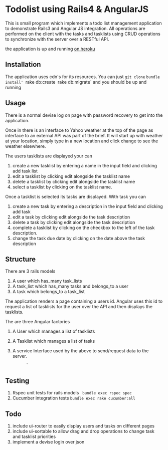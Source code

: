 # Todolist using Rails4 & AngularJS

This is small program which implements a todo list management application to demonstrate Rails3 and Angular JS integration. All operations are performed on the client with the tasks and tasklists using CRUD operations to synchronize with the server over a  RESTful API.

the application is up and running [on heroku](http://rb-rails-angular-todo.herokuapp.com/)

## Installation

The application uses cdn's for its resources. You can just 
`git clone`
`bundle install'
`rake db:create`
`rake db:migrate`
and you should be up and running

## Usage

There is a normal devise log on page with password recovery to get into the application. 

Once in there is an interface to Yahoo weather at the top of the page as interface to an external API was part of the brief. It will start up with weather at your location, simply type in a new location and click change to see the weather elsewhere.   

The users tasklists are displayed your can
1. create a new tasklist by entering a name in the input field and clicking add task list
2. edit a tasklist by clicking edit alongside the tasklist name
3. delete a tasklist by clicking edit alongside the tasklist name
4. select a tasklist by clicking on the tasklist name.

Once a tasklist is selected its tasks are displayed. With task you can
1. create a new task by entering a description in the input field and clicking add task 
2. edit a task by clicking edit alongside the task description
3. delete a task by clicking edit alongside the task description
4. complete a tasklist by clicking on the checkbox to the left of the task description.
5. change the task due date by clicking on the date above the task description

## Structure

There are 3 rails models
1. A user which has_many task_lists
2. A task_list which has_many tasks and belongs_to a user
3. A task which belongs_to a task_list

The application renders a page containing a users id. Angular uses this id to request a list of tasklists for the user over the API and then displays the tasklists.

The are three Angular factories
1. A User which manages a list of tasklists
2. A Tasklist which manages a list of tasks
3. A service Interface used by the above to send/request data to the server.

             `
## Testing

1. Rspec unit tests for rails models ` bundle exec rspec spec`
2. Cucumber integration tests `bundle exec rake cucumber:all`


## Todo

1. include ui-router to easily display users and tasks on different pages
2. include ui-sortable to allow drag and drop operations to change task and tasklist priorities
3. implement a devise login over json

